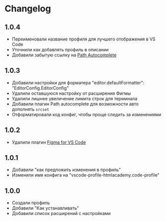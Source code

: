 # Changelog

## 1.0.4
- Переименовали название профиля для лучшего отображения в VS Code
- Уточнили как добавлять профиль в описании
- Добавили забытую ссылку на [Path Autocomplete](https://marketplace.visualstudio.com/items?itemName=ionutvmi.path-autocomplete)

## 1.0.3
- Добавили настройки для форматера "editor.defaultFormatter": "EditorConfig.EditorConfig"
- Удалили оставшуюся настройку от расширения Фигмы
- Удалили лишнее увеличение лимита строк для терминала
- Добавили плагин Path autocomplete для возможности авто дополнять `srcset`
- Отформатировали код конфиг, чтобы проще следить за изменениями

## 1.0.2
- Удалили плагин [Figma for VS Code](https://marketplace.visualstudio.com/items?itemName=figma.figma-vscode-extension)

## 1.0.1
- Добавили "как предложить изменения в профиль"
- Изменили имя конфига на "vscode-profile-htmlacademy.code-profile"

## 1.0.0
- Создали профиль
- Добавили "Как устанавливать"
- Добавили список расширений с настройками
